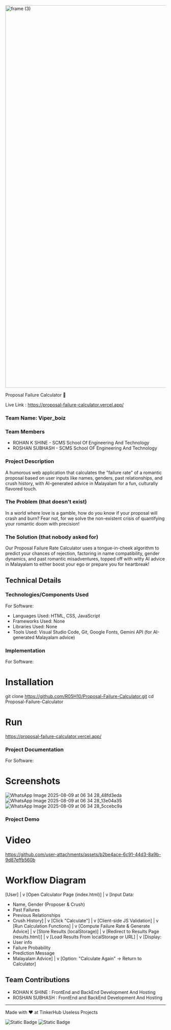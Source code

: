 <img width="3188" height="1202" alt="frame (3)" src="https://github.com/user-attachments/assets/517ad8e9-ad22-457d-9538-a9e62d137cd7" />


Proposal Failure Calculator 🎯


Live Link : https://proposal-failure-calculator.vercel.app/

### Team Name: Viper_boiz


### Team Members

- ROHAN K SHINE - SCMS School Of Engineering And Technology
- ROSHAN SUBHASH - SCMS School OF Engineering And Technology

### Project Description
A humorous web application that calculates the "failure rate" of a romantic proposal based on user inputs like names, genders, past relationships, and crush history, with AI-generated advice in Malayalam for a fun, culturally flavored touch.

### The Problem (that doesn't exist)
In a world where love is a gamble, how do you know if your proposal will crash and burn? Fear not, for we solve the non-existent crisis of quantifying your romantic doom with precision!

### The Solution (that nobody asked for)
Our Proposal Failure Rate Calculator uses a tongue-in-cheek algorithm to predict your chances of rejection, factoring in name compatibility, gender dynamics, and past romantic misadventures, topped off with witty AI advice in Malayalam to either boost your ego or prepare you for heartbreak!

## Technical Details
### Technologies/Components Used
For Software:

- Languages Used: HTML, CSS, JavaScript
- Frameworks Used: None
- Libraries Used: None
- Tools Used: Visual Studio Code, Git, Google Fonts, Gemini API (for AI-generated Malayalam advice)

### Implementation
For Software:
# Installation
git clone https://github.com/R05H10/Proposal-Failure-Calculator.git
cd Proposal-Failure-Calculator

# Run
https://proposal-failure-calculator.vercel.app/

### Project Documentation
For Software:

# Screenshots 
![WhatsApp Image 2025-08-09 at 06 34 28_48fd3eda](https://github.com/user-attachments/assets/faa0ffcf-2104-4966-a0d8-4e6ceb569f95)
![WhatsApp Image 2025-08-09 at 06 34 28_13e04a35](https://github.com/user-attachments/assets/642a2087-48e0-4308-8612-7b7f3299a442)
![WhatsApp Image 2025-08-09 at 06 34 28_5ccebc9a](https://github.com/user-attachments/assets/d2d48342-b799-4dbc-bf39-b0bb7140e7aa)


### Project Demo
# Video


https://github.com/user-attachments/assets/b2be4ace-6c91-44d3-8a9b-9d87effb560b

# Workflow Diagram
 
  [User]
   |
   v
[Open Calculator Page (index.html)]
   |
   v
[Input Data: 
  - Name, Gender (Proposer & Crush)
  - Past Failures
  - Previous Relationships
  - Crush History]
   |
   v
[Click "Calculate"]
   |
   v
[Client-side JS Validation]
   |
   v
[Run Calculation Functions]
   |
   v
[Compute Failure Rate & Generate Advice]
   |
   v
[Store Results (localStorage)]
   |
   v
[Redirect to Results Page (results.html)]
   |
   v
[Load Results From localStorage or URL]
   |
   v
[Display:
  - User info
  - Failure Probability
  - Prediction Message
  - Malayalam Advice]
   |
   v
[Option: "Calculate Again" → Return to Calculator]

  



## Team Contributions
- ROHAN K SHINE : FrontEnd and BackEnd Development And Hosting
- ROSHAN SUBHASH : FrontEnd and BackEnd Development And Hosting

---
Made with ❤️ at TinkerHub Useless Projects 

![Static Badge](https://img.shields.io/badge/TinkerHub-24?color=%23000000&link=https%3A%2F%2Fwww.tinkerhub.org%2F)
![Static Badge](https://img.shields.io/badge/UselessProjects--25-25?link=https%3A%2F%2Fwww.tinkerhub.org%2Fevents%2FQ2Q1TQKX6Q%2FUseless%2520Projects)



